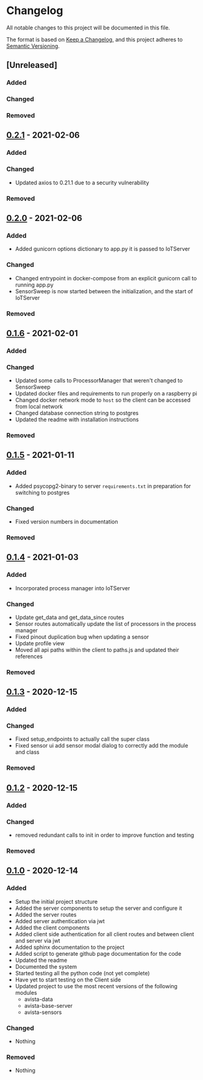# Changelog

All notable changes to this project will be documented in this file.

The format is based on [Keep a Changelog](https://keepachangelog.com/en/1.0.0/), and this project adheres to [Semantic Versioning](https://semver.org/spec/v2.0.0.html).

## [Unreleased]

### Added

### Changed

### Removed

## [0.2.1](https://github.com/isu-avista/iot/releases/tag/v0.2.1) - 2021-02-06

### Added

### Changed
* Updated axios to 0.21.1 due to a security vulnerability 

### Removed

## [0.2.0](https://github.com/isu-avista/iot/releases/tag/v0.2.0) - 2021-02-06

### Added
* Added gunicorn options dictionary to app.py it is passed to IoTServer

### Changed
* Changed entrypoint in docker-compose from an explicit gunicorn call to running app.py
* SensorSweep is now started between the initialization, and the start of IoTServer

### Removed

## [0.1.6](https://github.com/isu-avista/iot/releases/tag/v0.1.6) - 2021-02-01

### Added

### Changed
* Updated some calls to ProcessorManager that weren't changed to SensorSweep
* Updated docker files and requirements to run properly on a raspberry pi
* Changed docker network mode to `host` so the client can be accessed from local network  
* Changed database connection string to postgres
* Updated the readme with installation instructions

### Removed

## [0.1.5](https://github.com/isu-avista/iot/releases/tag/v0.1.5) - 2021-01-11

### Added
- Added psycopg2-binary to server `requirements.txt` in preparation for switching to postgres

### Changed
- Fixed version numbers in documentation

### Removed

## [0.1.4](https://github.com/isu-avista/iot/releases/tag/v0.1.4) - 2021-01-03

### Added
* Incorporated process manager into IoTServer

### Changed
* Update get_data and get_data_since routes
* Sensor routes automatically update the list of processors in the process manager
* Fixed pinout duplication bug when updating a sensor
* Update profile view
* Moved all api paths within the client to paths.js and updated their references

### Removed

## [0.1.3](https://github.com/isu-avista/iot/releases/tag/v0.1.3) - 2020-12-15

### Added

### Changed
* Fixed setup_endpoints to actually call the super class
* Fixed sensor ui add sensor modal dialog to correctly add the module and class

### Removed

## [0.1.2](https://github.com/isu-avista/iot/releases/tag/v0.1.2) - 2020-12-15

### Added

### Changed
* removed redundant calls to init in order to improve function and testing

### Removed

## [0.1.0](https://github.com/isu-avista/iot/releases/tag/v0.1.0) - 2020-12-14

### Added
- Setup the initial project structure
- Added the server components to setup the server and configure it
- Added the server routes
- Added server authentication via jwt
- Added the client components
- Added client side authentication for all client routes and between client and server via jwt
- Added sphinx documentation to the project
- Added script to generate github page documentation for the code
- Updated the readme
- Documented the system
- Started testing all the python code (not yet complete)
- Have yet to start testing on the Client side
- Updated project to use the most recent versions of the following modules
  * avista-data
  * avista-base-server
  * avista-sensors

### Changed
- Nothing

### Removed
- Nothing
